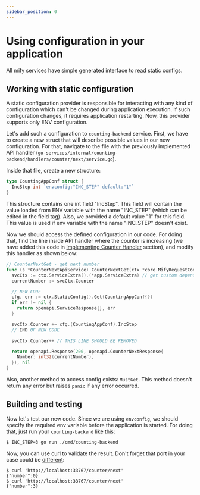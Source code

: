 ```yaml
---
sidebar_position: 0
---
```


# Using configuration in your application

All mify services have simple generated interface to read static configs.

## Working with static configuration

A static configuration provider is responsible for interacting with any kind of configuration which can't
be changed during application execution. If such configuration changes, it requires application restarting.
Now, this provider supports only ENV configuration.

Let's add such a configuration to `counting-backend` service.
First, we have to create a new struct that will describe possible values in our new configuration.
For that, navigate to the file with the previously implemented API handler (`go-services/internal/counting-backend/handlers/counter/next/service.go`).

Inside that file, create a new structure:
```go
type CountingAppConf struct {
  IncStep int `envconfig:"INC_STEP" default:"1"`
}
```

This structure contains one int field "IncStep". This field will contain the value loaded from ENV variable
with the name "INC_STEP" (which can be edited in the field tag). Also, we provided a default value "1" for this field. This value
is used if env variable with the name "INC_STEP" doesn't exist.

Now we should access the defined configuration in our code. For doing that, find the line inside API handler where
the counter is increasing (we have added this code in
[Implementing Counter Handler](/docs/guides/create-service/implementing-counter-handler#getting-counter-in-handler) section), and modify this
handler as shown below:
```go
// CounterNextGet - get next number
func (s *CounterNextApiService) CounterNextGet(ctx *core.MifyRequestContext) (openapi.ServiceResponse, error) {
  svcCtx := ctx.ServiceExtra().(*app.ServiceExtra) // get custom dependencies from context
  currentNumber := svcCtx.Counter

  // NEW CODE
  cfg, err := ctx.StaticConfig().Get(CountingAppConf{})
  if err != nil {
    return openapi.ServiceResponse{}, err
  }

  svcCtx.Counter += cfg.(CountingAppConf).IncStep
  // END OF NEW CODE

  svcCtx.Counter++ // THIS LINE SHOULD BE REMOVED

  return openapi.Response(200, openapi.CounterNextResponse{
    Number: int32(currentNumber),
  }), nil
}
```

Also, another method to access config exists: `MustGet`. This method doesn't return any error but raises
`panic` if any error occurred.

## Building and testing

Now let's test our new code. Since we are using `envconfig`, we should specify the required env variable before
the application is started. For doing that, just run your `counting-backend` like this:
```
$ INC_STEP=3 go run ./cmd/counting-backend
```

Now, you can use curl to validate the result. Don't forget that port in your case could be [different](/docs/guides/create-service/building-and-testing):
```
$ curl 'http://localhost:33767/counter/next'
{"number":0}
$ curl 'http://localhost:33767/counter/next'
{"number":3}
```

